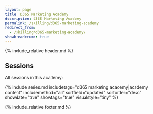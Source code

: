 ```yaml
---
layout: page
title: D365 Marketing Academy
description: D365 Marketing Academy
permalink: /skilling/d365-marketing-academy
redirect_from:
  - /skilling/d365-marketing-academy/
showbreadcrumb: true
---
```


{% include_relative header.md %}

## Sessions

All sessions in this academy:

{% include series.md 
    includetags="d365 marketing academy|academy content" includemethod="all" 
    sortfield="updated" sortorder="desc" showdate="true" showtags="true" 
    visualstyle="tiny"
%}

{% include_relative footer.md %}
